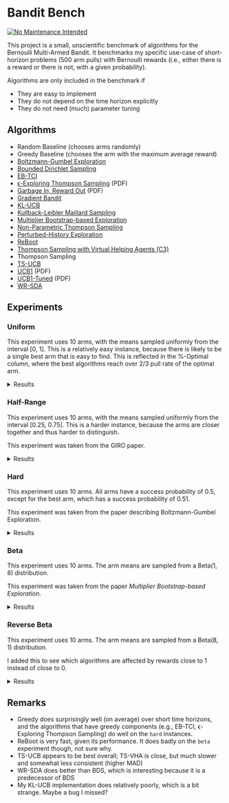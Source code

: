 # Bandit Bench

[![No Maintenance Intended](http://unmaintained.tech/badge.svg)](http://unmaintained.tech/)

This project is a small, unscientific benchmark of algorithms for the Bernoulli
Multi-Armed Bandit. It benchmarks my specific use-case of short-horizon problems
(500 arm pulls) with Bernoulli rewards (i.e., either there is a reward or there
is not, with a given probability).

Algorithms are only included in the benchmark if

- They are easy to implement
- They do not depend on the time horizon explicitly
- They do not need (much) parameter tuning

## Algorithms

- Random Baseline (chooses arms randomly)
- Greedy Baseline (chooses the arm with the maximum average reward)
- [Boltzmann-Gumbel Exploration](https://arxiv.org/abs/1705.10257)
- [Bounded Dirichlet Sampling](https://arxiv.org/abs/2111.09724)
- [EB-TCI](https://arxiv.org/abs/2206.05979)
- [ϵ-Exploring Thompson Sampling](https://proceedings.mlr.press/v202/jin23b/jin23b.pdf) (PDF)
- [Garbage In, Reward Out](http://proceedings.mlr.press/v97/kveton19a/kveton19a.pdf) (PDF)
- [Gradient Bandit](https://arxiv.org/abs/2402.17235)
- [KL-UCB](https://arxiv.org/abs/1102.2490)
- [Kullback-Leibler Maillard Sampling](https://arxiv.org/abs/2304.14989)
- [Multiplier Bootstrap-based Exploration](https://arxiv.org/abs/2302.01543)
- [Non-Parametric Thompson Sampling](https://proceedings.mlr.press/v117/riou20a.html)
- [Perturbed-History Exploration](https://arxiv.org/abs/1902.10089)
- [ReBoot](https://arxiv.org/abs/2002.08436)
- [Thompson Sampling with Virtual Helping Agents (C3)](https://arxiv.org/abs/2209.08197)
- Thompson Sampling
- [TS-UCB](https://arxiv.org/abs/2006.06372)
- [UCB1](https://homes.di.unimi.it/~cesabian/Pubblicazioni/ml-02.pdf) (PDF)
- [UCB1-Tuned](https://homes.di.unimi.it/~cesabian/Pubblicazioni/ml-02.pdf) (PDF)
- [WR-SDA](https://arxiv.org/abs/2010.14323)

## Experiments

### Uniform

This experiment uses 10 arms, with the means sampled uniformly from the interval
[0, 1]. This is a relatively easy instance, because there is likely to be a
single best arm that is easy to find. This is reflected in the %-Optimal column,
where the best algorithms reach over 2/3 pull rate of the optimal arm.

<details>
<summary>Results</summary>

<!-- `> cargo run --release --bin uniform` -->
<!-- BEGIN mdsh -->
| Algorithm                                                   | %-Optimal | Regret (Mean) | Regret (Median Absolute Deviation) |  Time  |
| ----------------------------------------------------------- | --------: | ------------: | ---------------------------------: | :----: |
| ReBoot (optimistic init)                                    |    73.31% |       16.9644 |                             3.0372 | 0.23s  |
| TS-UCB (100 samples)                                        |    72.43% |       17.4061 |                             3.2706 | 65.88s |
| TS-UCB (10 samples)                                         |    72.88% |       17.8546 |                             3.5976 | 6.86s  |
| ReBoot                                                      |    70.53% |       18.4180 |                             2.5125 | 0.25s  |
| Greedy                                                      |    67.48% |       19.7483 |                             2.4973 | 0.11s  |
| TS-UCB (1 samples)                                          |    72.28% |       19.9767 |                             5.3785 | 0.82s  |
| Thompson Sampling with Virtual Helping Agents (Combiner C3) |    63.36% |       21.1298 |                             6.2710 | 24.89s |
| WR-SDA                                                      |    67.66% |       23.8199 |                             5.0460 | 1.60s  |
| Multiplier Bootstrap-based Exploration                      |    67.82% |       26.0614 |                             3.6393 | 5.88s  |
| ϵ-Exploring Thompson Sampling                               |    64.31% |       27.5471 |                             8.9868 | 0.16s  |
| Thompson Sampling                                           |    67.00% |       28.9445 |                             7.1632 | 0.64s  |
| KL-UCB                                                      |    67.56% |       29.6893 |                             7.4957 | 7.32s  |
| UCB1-Tuned                                                  |    62.81% |       31.7769 |                             3.6345 | 0.26s  |
| Non-Parametric Thompson Sampling                            |    64.59% |       33.8504 |                             7.0679 | 5.71s  |
| Bounded Dirichlet Sampling                                  |    64.70% |       34.2376 |                             7.1518 | 2.57s  |
| Kullback-Leibler Maillard Sampling                          |    60.53% |       37.5467 |                             8.4138 | 0.51s  |
| Perturbed-History Exploration                               |    57.78% |       37.8970 |                             5.6488 | 0.90s  |
| Garbage In, Reward Out                                      |    57.08% |       44.4496 |                             4.8697 | 0.82s  |
| EB-TCI                                                      |    42.95% |       56.0202 |                            16.1098 | 0.34s  |
| Boltzmann-Gumbel Exploration                                |    44.52% |       69.1820 |                             6.7076 | 0.39s  |
| UCB1                                                        |    34.84% |       87.3965 |                            10.1205 | 0.15s  |
| Gradient Bandit                                             |    30.56% |      111.1047 |                            17.4381 | 0.41s  |
| Gradient Bandit (with baseline)                             |    31.78% |      114.0673 |                            11.6366 | 0.43s  |
| Random                                                      |     9.99% |      205.0580 |                            30.3100 | 0.04s  |
<!-- END mdsh -->

</details>

### Half-Range

This experiment uses 10 arms, with the means sampled uniformly from the interval
\[0.25, 0.75\]. This is a harder instance, because the arms are closer together
and thus harder to distinguish.

This experiment was taken from the GIRO paper.

<details>
<summary>Results</summary>

<!-- `> cargo run --release --bin half_range` -->
<!-- BEGIN mdsh -->
| Algorithm                                                   | %-Optimal | Regret (Mean) | Regret (Median Absolute Deviation) |  Time  |
| ----------------------------------------------------------- | --------: | ------------: | ---------------------------------: | :----: |
| ReBoot (optimistic init)                                    |    45.94% |       24.6010 |                             6.5389 | 0.22s  |
| Thompson Sampling with Virtual Helping Agents (Combiner C3) |    44.83% |       26.7704 |                             8.7872 | 11.50s |
| TS-UCB (100 samples)                                        |    44.83% |       27.4483 |                             6.6267 | 66.20s |
| ReBoot                                                      |    39.98% |       27.7827 |                             9.2352 | 0.24s  |
| Greedy                                                      |    39.00% |       28.0151 |                             9.7636 | 0.13s  |
| TS-UCB (10 samples)                                         |    45.12% |       28.1337 |                             6.0061 | 6.66s  |
| ϵ-Exploring Thompson Sampling                               |    41.08% |       30.8109 |                             9.0357 | 0.18s  |
| Multiplier Bootstrap-based Exploration                      |    42.47% |       30.9818 |                             6.6402 | 6.03s  |
| TS-UCB (1 samples)                                          |    42.42% |       31.6765 |                             6.1443 | 0.71s  |
| WR-SDA                                                      |    38.17% |       34.3574 |                             7.8687 | 2.58s  |
| UCB1-Tuned                                                  |    39.23% |       36.0362 |                             5.7070 | 0.28s  |
| Thompson Sampling                                           |    35.68% |       40.6934 |                             7.4756 | 0.69s  |
| Perturbed-History Exploration                               |    34.15% |       42.4480 |                             7.6337 | 1.04s  |
| KL-UCB                                                      |    35.22% |       42.8549 |                             6.2878 | 8.18s  |
| EB-TCI                                                      |    30.68% |       43.1680 |                             8.8295 | 0.35s  |
| Non-Parametric Thompson Sampling                            |    33.66% |       43.8953 |                             7.4578 | 5.63s  |
| Bounded Dirichlet Sampling                                  |    33.37% |       44.9539 |                             7.9732 | 3.15s  |
| Garbage In, Reward Out                                      |    32.82% |       44.9909 |                             7.5012 | 1.02s  |
| Kullback-Leibler Maillard Sampling                          |    30.15% |       48.1212 |                             8.2677 | 0.54s  |
| Boltzmann-Gumbel Exploration                                |    25.93% |       58.3994 |                             8.7698 | 0.37s  |
| UCB1                                                        |    20.65% |       68.4993 |                            10.1090 | 0.18s  |
| Gradient Bandit                                             |    19.16% |       75.6775 |                            12.1688 | 0.41s  |
| Gradient Bandit (with baseline)                             |    18.70% |       77.4743 |                            10.5750 | 0.43s  |
| Random                                                      |     9.99% |      102.5290 |                            15.1550 | 0.03s  |
<!-- END mdsh -->

</details>

### Hard

This experiment uses 10 arms. All arms have a success probability of 0.5, except
for the best arm, which has a success probability of 0.51.

This experiment was taken from the paper describing Boltzmann-Gumbel Exploration.

<details>
<summary>Results</summary>

<!-- `> cargo run --release --bin hard` -->
<!-- BEGIN mdsh -->
| Algorithm                                                   | %-Optimal | Regret (Mean) | Regret (Median Absolute Deviation) |  Time  |
| ----------------------------------------------------------- | --------: | ------------: | ---------------------------------: | :----: |
| Greedy                                                      |    16.72% |        4.1640 |                             0.1100 | 0.12s  |
| ReBoot                                                      |    14.09% |        4.2955 |                             0.1100 | 0.22s  |
| ϵ-Exploring Thompson Sampling                               |    13.51% |        4.3245 |                             0.1100 | 0.17s  |
| ReBoot (optimistic init)                                    |    12.84% |        4.3578 |                             0.1700 | 0.22s  |
| TS-UCB (100 samples)                                        |    12.05% |        4.3973 |                             0.2500 | 64.08s |
| EB-TCI                                                      |    11.55% |        4.4225 |                             0.4400 | 0.36s  |
| TS-UCB (10 samples)                                         |    11.55% |        4.4227 |                             0.2400 | 5.88s  |
| Multiplier Bootstrap-based Exploration                      |    11.47% |        4.4263 |                             0.2500 | 5.77s  |
| Thompson Sampling with Virtual Helping Agents (Combiner C3) |    11.45% |        4.4273 |                             0.2600 | 4.62s  |
| WR-SDA                                                      |    11.45% |        4.4275 |                             0.3200 | 1.76s  |
| TS-UCB (1 samples)                                          |    11.21% |        4.4394 |                             0.4300 | 0.66s  |
| Non-Parametric Thompson Sampling                            |    11.16% |        4.4418 |                             0.4000 | 5.37s  |
| Perturbed-History Exploration                               |    11.15% |        4.4425 |                             0.4200 | 1.00s  |
| Garbage In, Reward Out                                      |    11.15% |        4.4426 |                             0.4100 | 1.02s  |
| Thompson Sampling                                           |    11.15% |        4.4427 |                             0.4200 | 0.64s  |
| KL-UCB                                                      |    11.02% |        4.4490 |                             0.2300 | 7.93s  |
| Kullback-Leibler Maillard Sampling                          |    10.93% |        4.4533 |                             0.3400 | 0.62s  |
| Bounded Dirichlet Sampling                                  |    10.86% |        4.4572 |                             0.2900 | 2.88s  |
| UCB1-Tuned                                                  |    10.76% |        4.4620 |                             0.4400 | 0.27s  |
| Boltzmann-Gumbel Exploration                                |    10.68% |        4.4660 |                             0.2600 | 0.40s  |
| UCB1                                                        |    10.24% |        4.4880 |                             0.1600 | 0.16s  |
| Gradient Bandit (with baseline)                             |    10.20% |        4.4899 |                             0.1100 | 0.43s  |
| Gradient Bandit                                             |    10.18% |        4.4908 |                             0.1300 | 0.40s  |
| Random                                                      |     9.98% |        4.5009 |                             0.0500 | 0.03s  |
<!-- END mdsh -->

</details>

### Beta

This experiment uses 10 arms. The arm means are sampled from a Beta(1, 8) distribution.

This experiment was taken from the paper *Multiplier Bootstrap-based Exploration*.

<details>
<summary>Results</summary>

<!-- `> cargo run --release --bin beta` -->
<!-- BEGIN mdsh -->
| Algorithm                                                   | %-Optimal | Regret (Mean) | Regret (Median Absolute Deviation) |  Time  |
| ----------------------------------------------------------- | --------: | ------------: | ---------------------------------: | :----: |
| ReBoot (optimistic init)                                    |    56.71% |       22.3221 |                             4.6914 | 0.27s  |
| Thompson Sampling with Virtual Helping Agents (Combiner C3) |    56.91% |       23.2902 |                             7.1493 | 17.69s |
| TS-UCB (100 samples)                                        |    56.19% |       25.1924 |                             4.4774 | 73.02s |
| Multiplier Bootstrap-based Exploration                      |    54.92% |       25.7531 |                             5.7460 | 6.30s  |
| TS-UCB (10 samples)                                         |    54.99% |       26.7554 |                             4.4802 | 8.01s  |
| TS-UCB (1 samples)                                          |    52.72% |       29.8275 |                             5.0292 | 0.83s  |
| ϵ-Exploring Thompson Sampling                               |    44.70% |       33.6912 |                            12.4300 | 0.17s  |
| UCB1-Tuned                                                  |    48.78% |       34.1720 |                             5.7265 | 0.30s  |
| Garbage In, Reward Out                                      |    46.27% |       36.5880 |                             6.6192 | 0.87s  |
| Thompson Sampling                                           |    45.50% |       38.0338 |                             6.6413 | 0.78s  |
| KL-UCB                                                      |    45.13% |       38.3085 |                             5.9510 | 8.05s  |
| ReBoot                                                      |    38.13% |       39.3544 |                            19.2688 | 0.26s  |
| Non-Parametric Thompson Sampling                            |    44.28% |       39.6896 |                             6.8661 | 5.03s  |
| Greedy                                                      |    37.36% |       39.9645 |                            20.3130 | 0.13s  |
| Bounded Dirichlet Sampling                                  |    44.03% |       40.2371 |                             6.7909 | 2.48s  |
| WR-SDA                                                      |    37.82% |       40.8505 |                            18.3470 | 3.01s  |
| Kullback-Leibler Maillard Sampling                          |    41.32% |       41.7427 |                             7.4157 | 0.53s  |
| Perturbed-History Exploration                               |    41.26% |       43.0633 |                             7.6161 | 1.16s  |
| EB-TCI                                                      |    24.85% |       58.9761 |                            22.9968 | 0.32s  |
| Boltzmann-Gumbel Exploration                                |    30.21% |       59.0762 |                            11.4529 | 0.36s  |
| UCB1                                                        |    22.44% |       70.4627 |                            16.8609 | 0.17s  |
| Gradient Bandit                                             |    20.43% |       75.0125 |                            17.3070 | 0.42s  |
| Gradient Bandit (with baseline)                             |    20.06% |       75.7085 |                            17.5892 | 0.43s  |
| Random                                                      |     9.99% |       94.2791 |                            25.9206 | 0.05s  |
<!-- END mdsh -->

</details>

### Reverse Beta

This experiment uses 10 arms. The arm means are sampled from a Beta(8, 1) distribution.

I added this to see which algorithms are affected by rewards close to 1 instead of close to 0.

<details>
<summary>Results</summary>

<!-- `> cargo run --release --bin reverse_beta` -->
<!-- BEGIN mdsh -->
| Algorithm                                                   | %-Optimal | Regret (Mean) | Regret (Median Absolute Deviation) |  Time  |
| ----------------------------------------------------------- | --------: | ------------: | ---------------------------------: | :----: |
| TS-UCB (100 samples)                                        |    58.71% |        7.4481 |                             2.1886 | 69.15s |
| TS-UCB (10 samples)                                         |    57.79% |        7.8999 |                             1.9148 | 6.98s  |
| TS-UCB (1 samples)                                          |    57.53% |        8.3487 |                             1.7839 | 0.71s  |
| ReBoot (optimistic init)                                    |    54.29% |        8.6730 |                             1.5690 | 0.21s  |
| ReBoot                                                      |    53.82% |        8.7563 |                             1.5834 | 0.23s  |
| Greedy                                                      |    53.46% |        8.8426 |                             1.5877 | 0.13s  |
| WR-SDA                                                      |    52.20% |       10.4022 |                             2.8202 | 1.14s  |
| ϵ-Exploring Thompson Sampling                               |    44.32% |       11.1621 |                             4.2373 | 0.17s  |
| KL-UCB                                                      |    51.72% |       11.7599 |                             3.6028 | 6.50s  |
| Thompson Sampling                                           |    48.36% |       12.6305 |                             2.8003 | 0.73s  |
| Thompson Sampling with Virtual Helping Agents (Combiner C3) |    36.88% |       12.6832 |                             4.2582 | 15.95s |
| Non-Parametric Thompson Sampling                            |    47.42% |       13.7743 |                             4.3390 | 4.86s  |
| Bounded Dirichlet Sampling                                  |    45.50% |       14.7444 |                             4.6974 | 2.29s  |
| Kullback-Leibler Maillard Sampling                          |    43.49% |       15.3254 |                             5.1663 | 0.58s  |
| Multiplier Bootstrap-based Exploration                      |    37.02% |       17.2756 |                             2.6160 | 6.06s  |
| EB-TCI                                                      |    35.83% |       20.0130 |                             5.2114 | 0.34s  |
| UCB1-Tuned                                                  |    25.26% |       23.1257 |                             3.4924 | 0.40s  |
| Perturbed-History Exploration                               |    24.23% |       25.1162 |                             4.2813 | 1.08s  |
| Garbage In, Reward Out                                      |    25.73% |       25.2640 |                             4.0182 | 0.94s  |
| Boltzmann-Gumbel Exploration                                |    17.50% |       33.1221 |                             5.5971 | 0.39s  |
| UCB1                                                        |    14.58% |       36.5304 |                             6.3337 | 0.23s  |
| Gradient Bandit                                             |    13.75% |       39.9529 |                             8.1144 | 0.43s  |
| Gradient Bandit (with baseline)                             |    13.20% |       41.3526 |                             7.4311 | 0.44s  |
| Random                                                      |     9.97% |       49.8281 |                             9.9126 | 0.05s  |
<!-- END mdsh -->

</details>

## Remarks

* Greedy does surprisingly well (on average) over short time horizons, and the algorithms that have greedy components
  (e.g., EB-TCI, ϵ-Exploring Thompson Sampling) do well on the `hard` instances.
* ReBoot is very fast, given its performance. It does badly on the `beta` experiment though, not sure why.
* TS-UCB appears to be best overall; TS-VHA is close, but much slower and somewhat less consistent (higher MAD)
* WR-SDA does better than BDS, which is interesting because it is a predecessor of BDS
* My KL-UCB implementation does relatively poorly, which is a bit strange. Maybe a bug I missed?
